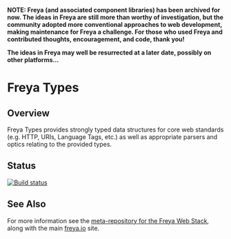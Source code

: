 **NOTE: Freya (and associated component libraries) has been archived for now. The ideas in Freya are still more than worthy of investigation, but the community adopted more conventional approaches to web development, making maintenance for Freya a challenge. For those who used Freya and contributed thoughts, encouragement, and code, thank you!**

**The ideas in Freya may well be resurrected at a later date, possibly on other platforms...** 

# Freya Types

## Overview

Freya Types provides strongly typed data structures for core web standards (e.g. HTTP, URIs, Language Tags, etc.) as well as appropriate parsers and optics relating to the provided types.

## Status

[![Build status](https://ci.appveyor.com/api/projects/status/agjgvo0ss5i77g1q/branch/master?svg=true)](https://ci.appveyor.com/project/xyncro/freya-types/branch/master)

## See Also

For more information see the [meta-repository for the Freya Web Stack](https://github.com/xyncro/freya), along with the main [freya.io](https://freya.io) site.
